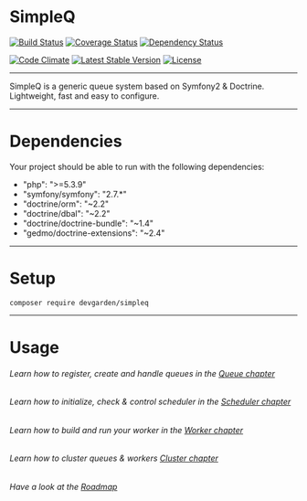 SimpleQ
=======

[![Build Status](https://travis-ci.org/mowlwurf/simpleq.png?branch=master)](https://travis-ci.org/mowlwurf/simpleq)
[![Coverage Status](https://coveralls.io/repos/mowlwurf/simpleq/badge.svg?branch=master&service=github)](https://coveralls.io/github/mowlwurf/simpleq?branch=master)
[![Dependency Status](https://www.versioneye.com/user/projects/55cb799adfed0a001f0000f5/badge.svg?style=flat)](https://www.versioneye.com/user/projects/55cb799adfed0a001f0000f5)

[![Code Climate](https://codeclimate.com/repos/55e58b086956805aff007180/badges/0d7c2cdac7bd3498d630/gpa.svg)](https://codeclimate.com/repos/55e58b086956805aff007180/feed)
[![Latest Stable Version](https://poser.pugx.org/devgarden/simpleq/v/stable)](https://packagist.org/packages/devgarden/simpleq) 
[![License](https://poser.pugx.org/devgarden/simpleq/license)](https://packagist.org/packages/devgarden/simpleq)

***

SimpleQ is a generic queue system based on Symfony2 & Doctrine. Lightweight, fast and easy to configure.

***

# Dependencies

Your project should be able to run with the following dependencies:

- "php": ">=5.3.9"
- "symfony/symfony": "2.7.*"
- "doctrine/orm": "~2.2"
- "doctrine/dbal": "~2.2"
- "doctrine/doctrine-bundle": "~1.4"
- "gedmo/doctrine-extensions": "~2.4"

***

# Setup

```composer require devgarden/simpleq```

***

# Usage

###### Learn how to register, create and handle queues in the [Queue chapter](doc/queue.md)
###### Learn how to initialize, check & control scheduler in the [Scheduler chapter](doc/scheduler.md)
###### Learn how to build and run your worker in the [Worker chapter](doc/worker.md)
###### Learn how to cluster queues & workers [Cluster chapter](doc/cluster.md)
###### Have a look at the [Roadmap](doc/roadmap.md) 
